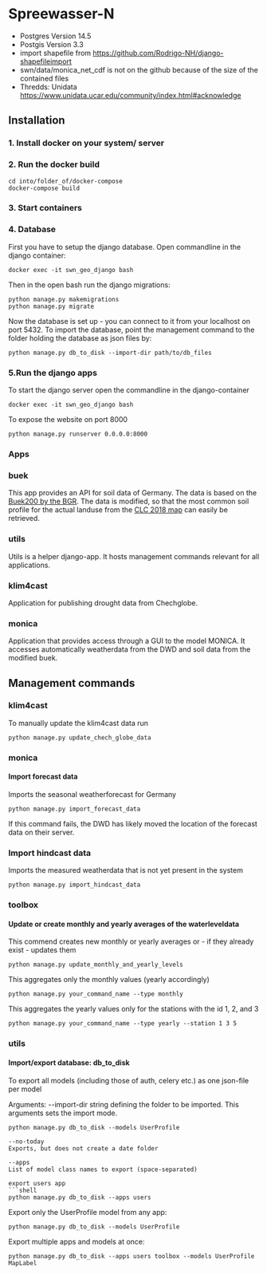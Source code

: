 # Spreewasser-N

- Postgres Version 14.5
- Postgis Version 3.3
- import shapefile from https://github.com/Rodrigo-NH/django-shapefileimport
- swn/data/monica_net_cdf is not on the github because of the size of the contained files
- Thredds: Unidata https://www.unidata.ucar.edu/community/index.html#acknowledge


## Installation
### 1. Install docker on your system/ server
### 2. Run the docker build
```shell
cd into/folder_of/docker-compose
docker-compose build 
```
### 3. Start containers
### 4. Database
First you have to setup the django database. Open commandline in the django container:
```shell
docker exec -it swn_geo_django bash
```
Then in the open bash run the django migrations:
```shell
python manage.py makemigrations
python manage.py migrate
```
Now the database is set up - you can connect to it from your localhost on port 5432.
To import the database, point the management command to the folder holding the database as json files by:
```shell
python manage.py db_to_disk --import-dir path/to/db_files
```
### 5.Run the django apps
To start the django server open the commandline in the django-container
```shell
docker exec -it swn_geo_django bash
```

To expose the website on port 8000
```shell
python manage.py runserver 0.0.0.0:8000
```



### Apps

### buek
This app provides an API for soil data of Germany. The data is based on the [Buek200 by the BGR](https://www.bgr.bund.de/DE/Themen/Boden/Produkte/produkte_node.html). 
The data is modified, so that the most common soil profile for the actual landuse from the [CLC 2018 map](https://land.copernicus.eu/en/products/corine-land-cover/clc2018) can easily be retrieved.

### utils
Utils is a helper django-app. It hosts management commands relevant for all applications.

### klim4cast
Application for publishing drought data from Chechglobe.

### monica
Application that provides access through a GUI to the model MONICA. It accesses automatically weatherdata from the DWD and soil data from the modified buek.


## Management commands
### klim4cast
To manually update the klim4cast data run
```shell
python manage.py update_chech_globe_data
```

### monica
#### Import forecast data
Imports the seasonal weatherforecast for Germany
```shell
python manage.py import_forecast_data
```
If this command fails, the DWD has likely moved the location of the forecast data on their server.

### Import hindcast data
Imports the measured weatherdata that is not yet present in the system
```shell
python manage.py import_hindcast_data
```

### toolbox
#### Update or create monthly and yearly averages of the waterleveldata

This commend creates new monthly or yearly averages or - if they already exist - updates them
```shell
python manage.py update_monthly_and_yearly_levels
```
This aggregates only the monthly values (yearly accordingly)
```shell
python manage.py your_command_name --type monthly
```

This aggregates the yearly values only for the stations with the id 1, 2, and 3
```shell
python manage.py your_command_name --type yearly --station 1 3 5
```

### utils
#### Import/export database: db_to_disk
To export all models (including those of auth, celery etc.) as one json-file per model 

Arguments:
--import-dir 
string defining the folder to be imported. This arguments sets the import mode.
```shell
python manage.py db_to_disk --models UserProfile

--no-today
Exports, but does not create a date folder

--apps
List of model class names to export (space-separated)

export users app
```shell
python manage.py db_to_disk --apps users

```
Export only the UserProfile model from any app:
```shell
python manage.py db_to_disk --models UserProfile

```
Export multiple apps and models at once:
```shell
python manage.py db_to_disk --apps users toolbox --models UserProfile MapLabel


```